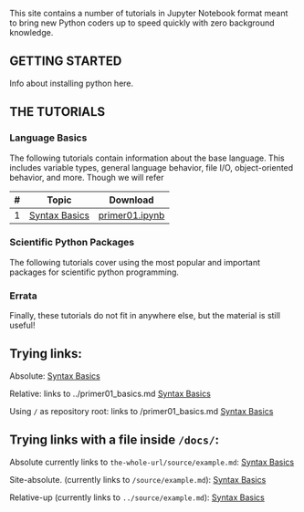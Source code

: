 This site contains a number of tutorials in Jupyter Notebook format meant
to bring new Python coders up to speed quickly with zero background
knowledge.


## GETTING STARTED
Info about installing python here.

## THE TUTORIALS
### Language Basics
The following tutorials contain information about the base language.
This includes variable types, general language behavior, file I/O,
object-oriented behavior, and more. Though we will refer

| # | Topic | Download|
|---|-------|---------|
| 1 | [Syntax Basics](primer01_basics.md) | [primer01.ipynb](primer01_basics.ipynb) |

### Scientific Python Packages
The following tutorials cover using the most popular and important packages
for scientific python programming.

### Errata
Finally, these tutorials do not fit in anywhere else, but the material is still
useful!

## Trying links:
Absolute:
[Syntax Basics](https://github.com/spacecataz/python_syntax/blob/main/primer01_basics.md)

Relative:
links to ../primer01_basics.md
[Syntax Basics](../primer01_basics.md)

Using `/` as repository root:
links to /primer01_basics.md
[Syntax Basics](/primer01_basics.md)


## Trying links with a file inside `/docs/`:
Absolute currently links to `the-whole-url/source/example.md`:
[Syntax Basics](https://github.com/spacecataz/python_syntax/blob/main/source/example.md)

Site-absolute. (currently links to `/source/example.md`):
[Syntax Basics](/source/example.md)

Relative-up (currently links to `../source/example.md`):
[Syntax Basics](../source/example.md)